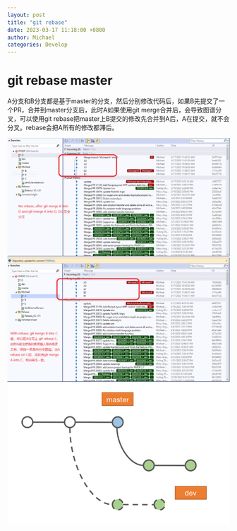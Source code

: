 ```yaml
---
layout: post
title: "git rebase"
date: 2023-03-17 11:18:00 +0800
author: Michael
categories: Develop
---
```


# git rebase master
A分支和B分支都是基于master的分支，然后分别修改代码后，如果B先提交了一个PR，合并到master分支后，此时A如果使用git merge合并后，会导致图谱分叉，可以使用git rebase把master上B提交的修改先合并到A后，A在提交，就不会分叉。rebase会把A所有的修改都滞后。

![日志文件夹](/assets/develop/git/gitmergenorebase.png)  
![日志文件夹](/assets/develop/git/gitmergewithrebase.png)  
![日志文件夹](/assets/develop/git/gitrebase.png) 